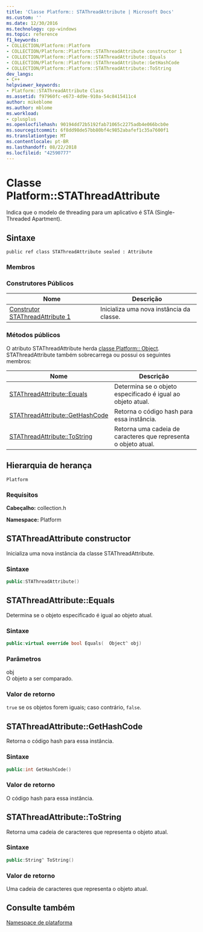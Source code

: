 ```yaml
---
title: 'Classe Platform:: STAThreadAttribute | Microsoft Docs'
ms.custom: ''
ms.date: 12/30/2016
ms.technology: cpp-windows
ms.topic: reference
f1_keywords:
- COLLECTION/Platform::Platform
- COLLECTION/Platform::Platform::STAThreadAttribute constructor 1
- COLLECTION/Platform::Platform::STAThreadAttribute::Equals
- COLLECTION/Platform::Platform::STAThreadAttribute::GetHashCode
- COLLECTION/Platform::Platform::STAThreadAttribute::ToString
dev_langs:
- C++
helpviewer_keywords:
- Platform::STAThreadAttribute Class
ms.assetid: f97960fc-e673-4d9e-910a-54c8415411c4
author: mikeblome
ms.author: mblome
ms.workload:
- cplusplus
ms.openlocfilehash: 90194dd72b5192fab71065c2275adb4e066bcb0e
ms.sourcegitcommit: 6f8dd98de57bb80bf4c9852abafef1c35a7600f1
ms.translationtype: MT
ms.contentlocale: pt-BR
ms.lasthandoff: 08/22/2018
ms.locfileid: "42590777"
---
```

# <a name="platformstathreadattribute-class"></a>Classe Platform::STAThreadAttribute
Indica que o modelo de threading para um aplicativo é STA (Single-Threaded Apartment).  
  
## <a name="syntax"></a>Sintaxe  
  
```  
public ref class STAThreadAttribute sealed : Attribute  
```  
  
### <a name="members"></a>Membros  
  
### <a name="public-constructors"></a>Construtores Públicos  
  
|Nome|Descrição|  
|----------|-----------------|  
|[Construtor STAThreadAttribute 1](#ctor)|Inicializa uma nova instância da classe.|  
  
### <a name="public-methods"></a>Métodos públicos  
 O atributo STAThreadAttribute herda [classe Platform:: Object](../cppcx/platform-object-class.md). STAThreadAttribute também sobrecarrega ou possui os seguintes membros:  
  
|Nome|Descrição|  
|----------|-----------------|  
|[STAThreadAttribute::Equals](#equals)|Determina se o objeto especificado é igual ao objeto atual.|  
|[STAThreadAttribute::GetHashCode](#gethashcode)|Retorna o código hash para essa instância.|  
|[STAThreadAttribute::ToString](#tostring)|Retorna uma cadeia de caracteres que representa o objeto atual.|  
  
## <a name="inheritance-hierarchy"></a>Hierarquia de herança  
 `Platform`  
  
### <a name="requirements"></a>Requisitos  
 **Cabeçalho:** collection.h  
  
 **Namespace:** Platform  



## <a name="ctor"></a> STAThreadAttribute constructor
Inicializa uma nova instância da classe STAThreadAttribute.  
  
### <a name="syntax"></a>Sintaxe  
  
```cpp  
public:STAThreadAttribute()  
```  
  


## <a name="equals"></a> STAThreadAttribute::Equals
Determina se o objeto especificado é igual ao objeto atual.  
  
### <a name="syntax"></a>Sintaxe  
  
```cpp  
public:virtual override bool Equals(  Object^ obj)  
```  
  
### <a name="parameters"></a>Parâmetros  
 obj  
 O objeto a ser comparado.  
  
### <a name="return-value"></a>Valor de retorno  
 `true` se os objetos forem iguais; caso contrário, `false`.  
  


## <a name="gethashcode"></a> STAThreadAttribute::GetHashCode
Retorna o código hash para essa instância.  
  
### <a name="syntax"></a>Sintaxe  
  
```cpp  
public:int GetHashCode()  
```  
  
### <a name="return-value"></a>Valor de retorno  
 O código hash para essa instância.  
  


## <a name="tostring"></a> STAThreadAttribute::ToString
Retorna uma cadeia de caracteres que representa o objeto atual.  
  
### <a name="syntax"></a>Sintaxe  
  
```cpp  
public:String^ ToString()  
```  
  
### <a name="return-value"></a>Valor de retorno  
 Uma cadeia de caracteres que representa o objeto atual.  
  

  
## <a name="see-also"></a>Consulte também  
 [Namespace de plataforma](platform-namespace-c-cx.md)